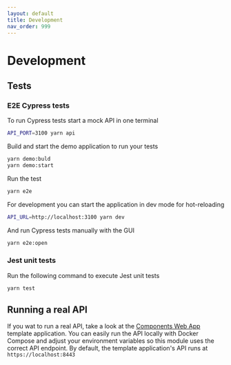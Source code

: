 ```yaml
---
layout: default
title: Development
nav_order: 999
---
```


# Development

## Tests

### E2E Cypress tests

To run Cypress tests start a mock API in one terminal
```bash
API_PORT=3100 yarn api
```

Build and start the demo application to run your tests
```bash
yarn demo:buld
yarn demo:start
```

Run the test
```bash
yarn e2e
```

For development you can start the application in dev mode for hot-reloading
```bash
API_URL=http://localhost:3100 yarn dev
```

And run Cypress tests manually with the GUI
```bash
yarn e2e:open
```

### Jest unit tests

Run the following command to execute Jest unit tests
```bash
yarn test
```

## Running a real API

If you wat to run a real API, take a look at the [Components Web App](https://github.com/components-web-app/components-web-app) template application. You can easily run the API locally with Docker Compose and adjust your environment variables so this module uses the correct API endpoint. By default, the template application's API runs at `https://localhost:8443`

